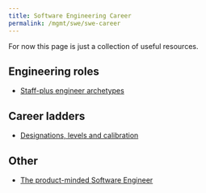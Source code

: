 ```yaml
---
title: Software Engineering Career
permalink: /mgmt/swe/swe-career
---
```


<!-- This page is a WIP -->

For now this page is just a collection of useful resources.

## Engineering roles

- [Staff-plus engineer archetypes](https://staffeng.com/guides/staff-archetypes)

## Career ladders

- [Designations, levels and calibration](https://lethain.com/perf-management-system)

## Other

- [The product-minded Software Engineer](https://blog.pragmaticengineer.com/the-product-minded-engineer)